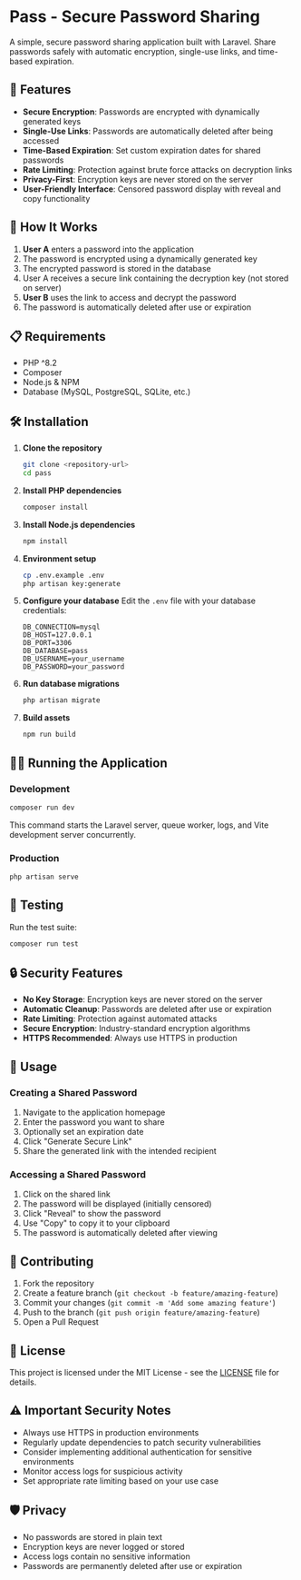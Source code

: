# Pass - Secure Password Sharing

A simple, secure password sharing application built with Laravel. Share passwords safely with automatic encryption, single-use links, and time-based expiration.

## 🔐 Features

- **Secure Encryption**: Passwords are encrypted with dynamically generated keys
- **Single-Use Links**: Passwords are automatically deleted after being accessed
- **Time-Based Expiration**: Set custom expiration dates for shared passwords
- **Rate Limiting**: Protection against brute force attacks on decryption links
- **Privacy-First**: Encryption keys are never stored on the server
- **User-Friendly Interface**: Censored password display with reveal and copy functionality

## 🚀 How It Works

1. **User A** enters a password into the application
2. The password is encrypted using a dynamically generated key
3. The encrypted password is stored in the database
4. User A receives a secure link containing the decryption key (not stored on server)
5. **User B** uses the link to access and decrypt the password
6. The password is automatically deleted after use or expiration

## 📋 Requirements

- PHP ^8.2
- Composer
- Node.js & NPM
- Database (MySQL, PostgreSQL, SQLite, etc.)

## 🛠️ Installation

1. **Clone the repository**
   ```bash
   git clone <repository-url>
   cd pass
   ```

2. **Install PHP dependencies**
   ```bash
   composer install
   ```

3. **Install Node.js dependencies**
   ```bash
   npm install
   ```

4. **Environment setup**
   ```bash
   cp .env.example .env
   php artisan key:generate
   ```

5. **Configure your database**
   Edit the `.env` file with your database credentials:
   ```env
   DB_CONNECTION=mysql
   DB_HOST=127.0.0.1
   DB_PORT=3306
   DB_DATABASE=pass
   DB_USERNAME=your_username
   DB_PASSWORD=your_password
   ```

6. **Run database migrations**
   ```bash
   php artisan migrate
   ```

7. **Build assets**
   ```bash
   npm run build
   ```

## 🏃‍♂️ Running the Application

### Development
```bash
composer run dev
```
This command starts the Laravel server, queue worker, logs, and Vite development server concurrently.

### Production
```bash
php artisan serve
```

## 🧪 Testing

Run the test suite:
```bash
composer run test
```

## 🔒 Security Features

- **No Key Storage**: Encryption keys are never stored on the server
- **Automatic Cleanup**: Passwords are deleted after use or expiration
- **Rate Limiting**: Protection against automated attacks
- **Secure Encryption**: Industry-standard encryption algorithms
- **HTTPS Recommended**: Always use HTTPS in production

## 📖 Usage

### Creating a Shared Password

1. Navigate to the application homepage
2. Enter the password you want to share
3. Optionally set an expiration date
4. Click "Generate Secure Link"
5. Share the generated link with the intended recipient

### Accessing a Shared Password

1. Click on the shared link
2. The password will be displayed (initially censored)
3. Click "Reveal" to show the password
4. Use "Copy" to copy it to your clipboard
5. The password is automatically deleted after viewing

## 🤝 Contributing

1. Fork the repository
2. Create a feature branch (`git checkout -b feature/amazing-feature`)
3. Commit your changes (`git commit -m 'Add some amazing feature'`)
4. Push to the branch (`git push origin feature/amazing-feature`)
5. Open a Pull Request

## 📄 License

This project is licensed under the MIT License - see the [LICENSE](LICENSE) file for details.

## ⚠️ Important Security Notes

- Always use HTTPS in production environments
- Regularly update dependencies to patch security vulnerabilities
- Consider implementing additional authentication for sensitive environments
- Monitor access logs for suspicious activity
- Set appropriate rate limiting based on your use case

## 🛡️ Privacy

- No passwords are stored in plain text
- Encryption keys are never logged or stored
- Access logs contain no sensitive information
- Passwords are permanently deleted after use or expiration

